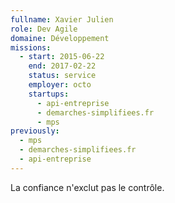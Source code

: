 ```yaml
---
fullname: Xavier Julien
role: Dev Agile
domaine: Développement
missions:
  - start: 2015-06-22
    end: 2017-02-22
    status: service
    employer: octo
    startups:
      - api-entreprise
      - demarches-simplifiees.fr
      - mps
previously:
  - mps
  - demarches-simplifiees.fr
  - api-entreprise
---
```

La confiance n'exclut pas le contrôle.